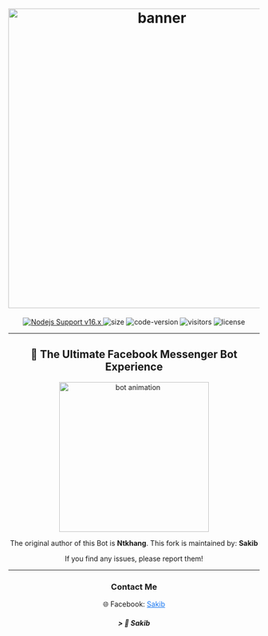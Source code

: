 <h1 align="center">
  <img src="https://i.ibb.co/RQ28H2p/banner.png" alt="banner" width="600">
</h1>

<p align="center">
	<a href="https://nodejs.org/dist/v16.20.0">
		<img src="https://img.shields.io/badge/Nodejs%20Support-16.x-brightgreen.svg?style=flat-square" alt="Nodejs Support v16.x">
	</a>
    <img alt="size" src="https://img.shields.io/badge/repo-size-lightgrey?style=flat-square">
    <img alt="code-version" src="https://img.shields.io/badge/code%20version-v1.0-brightgreen?style=flat-square">
    <img alt="visitors" src="https://visitor-badge.laobi.icu/badge?style=flat-square&page_id=Sakib.Goat-Bot-V2">
    <img alt="license" src="https://img.shields.io/badge/license-MIT-green?style=flat-square&color=brightgreen">
</p>

---

<h2 align="center">🎯 The Ultimate Facebook Messenger Bot Experience</h2>

<p align="center">
    <img src="https://media.giphy.com/media/26tn33aiTi1jkl6H6/giphy.gif" width="300" alt="bot animation">
</p>

<p align="center">
The original author of this Bot is <strong>Ntkhang</strong>. This fork is maintained by: <strong>Sakib</strong>
</p>

<p align="center">
If you find any issues, please report them!
</p>

<hr>

<div align="center">
<h3>Contact Me</h3>
<p>🌐 Facebook: <a href="https://www.facebook.com/share/1PUp54wzjf/" style="color: #1877f2;">Sakib</a></p>
</div>

<h5 align="center">
> 🎀 Sakib
</h5>
